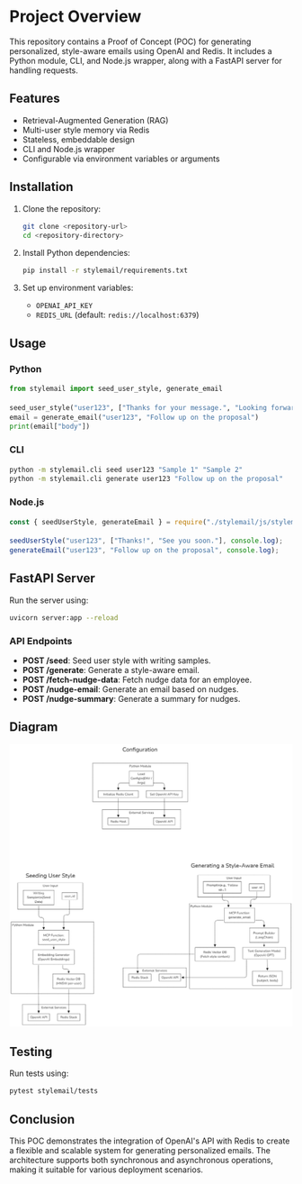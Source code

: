 # Project Overview

This repository contains a Proof of Concept (POC) for generating personalized, style-aware emails using OpenAI and Redis. It includes a Python module, CLI, and Node.js wrapper, along with a FastAPI server for handling requests.

## Features

- Retrieval-Augmented Generation (RAG)
- Multi-user style memory via Redis
- Stateless, embeddable design
- CLI and Node.js wrapper
- Configurable via environment variables or arguments

## Installation

1. Clone the repository:
   ```bash
   git clone <repository-url>
   cd <repository-directory>
   ```

2. Install Python dependencies:
   ```bash
   pip install -r stylemail/requirements.txt
   ```

3. Set up environment variables:
   - `OPENAI_API_KEY`
   - `REDIS_URL` (default: `redis://localhost:6379`)

## Usage

### Python

```python
from stylemail import seed_user_style, generate_email

seed_user_style("user123", ["Thanks for your message.", "Looking forward to our meeting."])
email = generate_email("user123", "Follow up on the proposal")
print(email["body"])
```

### CLI

```bash
python -m stylemail.cli seed user123 "Sample 1" "Sample 2"
python -m stylemail.cli generate user123 "Follow up on the proposal"
```

### Node.js

```js
const { seedUserStyle, generateEmail } = require("./stylemail/js/stylemail");

seedUserStyle("user123", ["Thanks!", "See you soon."], console.log);
generateEmail("user123", "Follow up on the proposal", console.log);
```

## FastAPI Server

Run the server using:
```bash
uvicorn server:app --reload
```

### API Endpoints

- **POST /seed**: Seed user style with writing samples.
- **POST /generate**: Generate a style-aware email.
- **POST /fetch-nudge-data**: Fetch nudge data for an employee.
- **POST /nudge-email**: Generate an email based on nudges.
- **POST /nudge-summary**: Generate a summary for nudges.

## Diagram

![POC Diagram](stylemail/python_module.png)

## Testing

Run tests using:
```bash
pytest stylemail/tests
```

## Conclusion

This POC demonstrates the integration of OpenAI's API with Redis to create a flexible and scalable system for generating personalized emails. The architecture supports both synchronous and asynchronous operations, making it suitable for various deployment scenarios.
